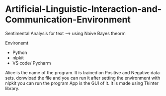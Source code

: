# Artificial-Linguistic-Interaction-and-Communication-Environment
Sentimental Analysis for text --> using Naive Bayes theorm 

Environemt 
 - Python 
 - nlpkit
 - VS code/ Pycharm

Alice is the name of the program. It is trained on Positive and Negative data sets.
donwload the file and you can run it after setting the environment with nlpkit you can run the program
App is the GUI of it. It is made using Tkinter library.
